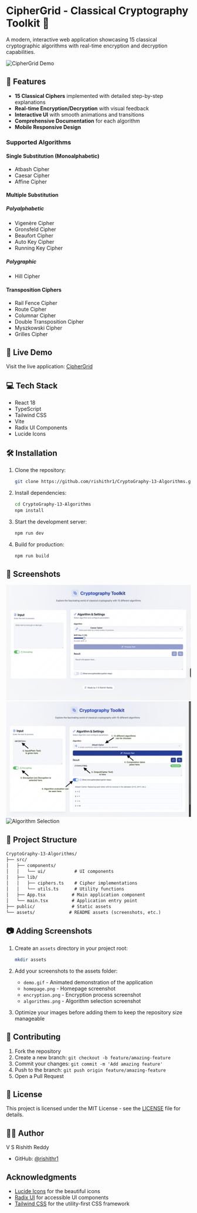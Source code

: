 # CipherGrid - Classical Cryptography Toolkit 🔐

A modern, interactive web application showcasing 15 classical cryptographic algorithms with real-time encryption and decryption capabilities.

![CipherGrid Demo](./assets/demo.gif)

## 🌟 Features

- **15 Classical Ciphers** implemented with detailed step-by-step explanations
- **Real-time Encryption/Decryption** with visual feedback
- **Interactive UI** with smooth animations and transitions
- **Comprehensive Documentation** for each algorithm
- **Mobile Responsive Design**

### Supported Algorithms

#### Single Substitution (Monoalphabetic)
- Atbash Cipher
- Caesar Cipher
- Affine Cipher

#### Multiple Substitution
##### Polyalphabetic
- Vigenère Cipher
- Gronsfeld Cipher
- Beaufort Cipher
- Auto Key Cipher
- Running Key Cipher

##### Polygraphic
- Hill Cipher

#### Transposition Ciphers
- Rail Fence Cipher
- Route Cipher
- Columnar Cipher
- Double Transposition Cipher
- Myszkowski Cipher
- Grilles Cipher

## 🚀 Live Demo

Visit the live application: [CipherGrid](https://ciphergrid.vercel.app/)

## 💻 Tech Stack

- React 18
- TypeScript
- Tailwind CSS
- Vite
- Radix UI Components
- Lucide Icons

## 🛠️ Installation

1. Clone the repository:
   ```bash
   git clone https://github.com/rishithr1/CryptoGraphy-13-Algorithms.git
   ```

2. Install dependencies:
   ```bash
   cd CryptoGraphy-13-Algorithms
   npm install
   ```

3. Start the development server:
   ```bash
   npm run dev
   ```

4. Build for production:
   ```bash
   npm run build
   ```

## 📸 Screenshots

![Homepage](./assets/homepage.png)
![Encryption Demo](./assets/encryption.png)
![Algorithm Selection](./assets/algorithms.png)

## 📁 Project Structure

```
CryptoGraphy-13-Algorithms/
├── src/
│   ├── components/
│   │   └── ui/           # UI components
│   ├── lib/
│   │   ├── ciphers.ts    # Cipher implementations
│   │   └── utils.ts      # Utility functions
│   ├── App.tsx          # Main application component
│   └── main.tsx         # Application entry point
├── public/              # Static assets
└── assets/             # README assets (screenshots, etc.)
```

## 📷 Adding Screenshots

1. Create an `assets` directory in your project root:
   ```bash
   mkdir assets
   ```

2. Add your screenshots to the assets folder:
   - `demo.gif` - Animated demonstration of the application
   - `homepage.png` - Homepage screenshot
   - `encryption.png` - Encryption process screenshot
   - `algorithms.png` - Algorithm selection screenshot

3. Optimize your images before adding them to keep the repository size manageable

## 🤝 Contributing

1. Fork the repository
2. Create a new branch: `git checkout -b feature/amazing-feature`
3. Commit your changes: `git commit -m 'Add amazing feature'`
4. Push to the branch: `git push origin feature/amazing-feature`
5. Open a Pull Request

## 📝 License

This project is licensed under the MIT License - see the [LICENSE](LICENSE) file for details.

## 👨‍💻 Author

V S Rishith Reddy
- GitHub: [@rishithr1](https://github.com/rishithr1)

## Acknowledgments

- [Lucide Icons](https://lucide.dev) for the beautiful icons
- [Radix UI](https://www.radix-ui.com) for accessible UI components
- [Tailwind CSS](https://tailwindcss.com) for the utility-first CSS framework
